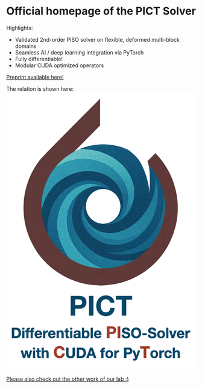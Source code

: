 
# Official homepage of the PICT Solver

Highlights:
- Validated 2nd-order PISO solver on flexible, deformed multi-block domains
- Seamless AI / deep learning integration via PyTorch
- Fully differentiable! 
- Modular CUDA optimized operators

[Preprint available here!](https://ge.in.tum.de/download/PICT-preprint.pdf)

The relation is shown here:
![](images/PICT-logo-v01.png)

[Please also check out the other work of our lab :)](https://ge.in.tum.de/publications/)


